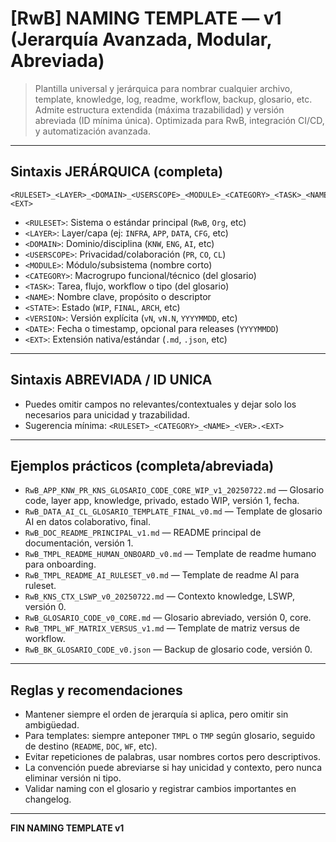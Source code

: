 # [RwB] NAMING TEMPLATE — v1 (Jerarquía Avanzada, Modular, Abreviada)

> Plantilla universal y jerárquica para nombrar cualquier archivo, template, knowledge, log, readme, workflow, backup, glosario, etc. Admite estructura extendida (máxima trazabilidad) y versión abreviada (ID mínima única). Optimizada para RwB, integración CI/CD, y automatización avanzada.

---

## Sintaxis JERÁRQUICA (completa)

```
<RULESET>_<LAYER>_<DOMAIN>_<USERSCOPE>_<MODULE>_<CATEGORY>_<TASK>_<NAME>_<STATE>_<VERSION>_<DATE>.<EXT>
```

- `<RULESET>`: Sistema o estándar principal (`RwB`, `Org`, etc)
- `<LAYER>`: Layer/capa (ej: `INFRA`, `APP`, `DATA`, `CFG`, etc)
- `<DOMAIN>`: Dominio/disciplina (`KNW`, `ENG`, `AI`, etc)
- `<USERSCOPE>`: Privacidad/colaboración (`PR`, `CO`, `CL`)
- `<MODULE>`: Módulo/subsistema (nombre corto)
- `<CATEGORY>`: Macrogrupo funcional/técnico (del glosario)
- `<TASK>`: Tarea, flujo, workflow o tipo (del glosario)
- `<NAME>`: Nombre clave, propósito o descriptor
- `<STATE>`: Estado (`WIP`, `FINAL`, `ARCH`, etc)
- `<VERSION>`: Versión explícita (`vN`, `vN.N`, `YYYYMMDD`, etc)
- `<DATE>`: Fecha o timestamp, opcional para releases (`YYYYMMDD`)
- `<EXT>`: Extensión nativa/estándar (`.md`, `.json`, etc)

---

## Sintaxis ABREVIADA / ID UNICA

- Puedes omitir campos no relevantes/contextuales y dejar solo los necesarios para unicidad y trazabilidad.
- Sugerencia mínima: `<RULESET>_<CATEGORY>_<NAME>_<VER>.<EXT>`

---

## Ejemplos prácticos (completa/abreviada)

- `RwB_APP_KNW_PR_KNS_GLOSARIO_CODE_CORE_WIP_v1_20250722.md` — Glosario code, layer app, knowledge, privado, estado WIP, versión 1, fecha.
- `RwB_DATA_AI_CL_GLOSARIO_TEMPLATE_FINAL_v0.md` — Template de glosario AI en datos colaborativo, final.
- `RwB_DOC_README_PRINCIPAL_v1.md` — README principal de documentación, versión 1.
- `RwB_TMPL_README_HUMAN_ONBOARD_v0.md` — Template de readme humano para onboarding.
- `RwB_TMPL_README_AI_RULESET_v0.md` — Template de readme AI para ruleset.
- `RwB_KNS_CTX_LSWP_v0_20250722.md` — Contexto knowledge, LSWP, versión 0.
- `RwB_GLOSARIO_CODE_v0_CORE.md` — Glosario abreviado, versión 0, core.
- `RwB_TMPL_WF_MATRIX_VERSUS_v1.md` — Template de matriz versus de workflow.
- `RwB_BK_GLOSARIO_CODE_v0.json` — Backup de glosario code, versión 0.

---

## Reglas y recomendaciones

- Mantener siempre el orden de jerarquía si aplica, pero omitir sin ambigüedad.
- Para templates: siempre anteponer `TMPL` o `TMP` según glosario, seguido de destino (`README`, `DOC`, `WF`, etc).
- Evitar repeticiones de palabras, usar nombres cortos pero descriptivos.
- La convención puede abreviarse si hay unicidad y contexto, pero nunca eliminar versión ni tipo.
- Validar naming con el glosario y registrar cambios importantes en changelog.

---

**FIN NAMING TEMPLATE v1**


